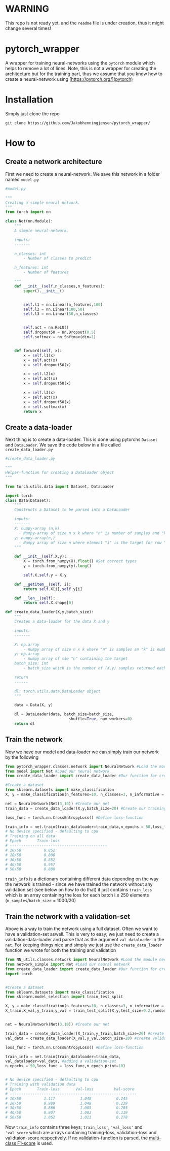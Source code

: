 # WARNING

This repo is not ready yet, and the `readme` file is under creation, thus it might change several times!



# pytorch_wrapper
A wrapper for training neural-networks using the `pytorch` module which helps to remove a lot of lines.
Note, this is not a wrapper for creating the architecture but for the training part, thus we assume that you know how to create a neural-network using [https://pytorch.org/](pytorch)




# Installation

Simply just clone the repo

`git clone https://github.com/Jakobhenningjensen/pytorch_wrapper/`

# How to

## Create a network architecture
First we need to create a neural-network. We save this network in a folder named `model.py`

```python
#model.py

"""
Creating a simple neural network.
"""
from torch import nn

class Net(nn.Module):
    """
    A simple neural-network.

    inputs:
    -------

    n_classes: int
        - Number of classes to predict

    n_features: int
        - Number of features

    """
    def __init__(self,n_classes,n_features):
        super().__init__()


        self.l1 = nn.Linear(n_features,100)
        self.l2 = nn.Linear(100,50)
        self.l3 = nn.Linear(50,n_classes)


        self.act = nn.ReLU()
        self.dropout50 = nn.Dropout(0.5)
        self.softmax = nn.Softmax(dim=1)


    def forward(self, x):
        x = self.l1(x)
        x = self.act(x)
        x = self.dropout50(x)

        x = self.l2(x)
        x = self.act(x)
        x = self.dropout50(x)

        x = self.l3(x)
        x = self.act(x)
        x = self.dropout50(x)
        x = self.softmax(x)
        return x

```

## Create a data-loader

Next thing is to create a data-loader. This is done using pytorchs `Dataset` and `DataLoader`. We save the code below in a file called `create_data_loader.py`

```python
#create_data_loader.py

"""
Helper-function for creating a Dataloader object
"""

from torch.utils.data import Dataset, DataLoader

import torch
class Data(Dataset):
    """
    Constructs a Dataset to be parsed into a DataLoader

    inputs:
    -------
    X: numpy-array (n,k)
      - Numpy-array of size n x k where "n" is number of samples and "k" is number of features
    y: numpy-array(n,)
      - Numpy array of size n where element "i" is the target for row "i" in X
    """

    def __init__(self,X,y):
        X = torch.from_numpy(X).float() #Set correct types
        y = torch.from_numpy(y).long()

        self.X,self.y = X,y

    def __getitem__(self, i):
        return self.X[i],self.y[i]

    def __len__(self):
        return self.X.shape[0]

def create_data_loader(X,y,batch_size):
    """
    Creates a data-loader for the data X and y

    inputs:
    -------

    X: np.array
        - numpy array of size n x k where "n" is samples an "k" is number of features
    y: np.array
        - numpy array of sie "n" containing the target
    batch_size: int
        - batch_size which is the number of (X,y) samples returned each time we iterate over a DataLoader object

    return
    ------

    dl: torch.utils.data.DataLoader object
    """

    data = Data(X, y)

    dl = DataLoader(data, batch_size=batch_size,
                            shuffle=True, num_workers=0)
    return dl
```

## Train the network

Now we have our model and data-loader we can simply train our network by the following

```python
from pytorch_wrapper.classes.network import NeuralNetwork #Load the module needed
from model import Net #Load our neural network
from create_data_loader import create_data_loader #Our function for creating a `DataLoader` object

#Create a dataset
from sklearn.datasets import make_classification
X, y = make_classification(n_features=10, n_classes=3, n_informative = 10,n_redundant=0,random_state=42)

net = NeuralNetwork(Net(3,10)) #Create our net
train_data = create_data_loader(X,y,batch_size=20) #Create our training data

loss_func = torch.nn.CrossEntropyLoss() #Define loss-function

train_info = net.train(train_dataloader=train_data,n_epochs = 50,loss_func = loss_func, n_epoch_print=10) #Train the network for 50 eochs and print values each 10th epoch
# No device specified - defaulting to cpu
# Training on all data
# Epoch       Train-loss
# -------------------------------------------
# 10/50          0.852
# 20/50          0.880
# 30/50          0.852
# 40/50          0.957
# 50/50          0.880
```

`train_info` is a dictionary containing different data depending on the way the network is trained - since we have trained the network without any validation set (see below on how to do that) it just contains `train_loss` which is an array containing the loss for each batch i.e 250 elements (`n_samples`/`batch_size` = 1000/20)

## Train the network with a validation-set
Above is a way to train the network using a full dataset. Often we want to have a validation-set aswell.
This is very to easy; we just need to create a validation-data-loader and parse that as the argument `val_dataloader` in the `net`.
For keeping things nice and simply we just use the `create_data_loader` function we wrote for both the training and validation

```python
from NN_utils.classes.network import NeuralNetwork #Load the module needed
from network_simple import Net #Load our neural network
from create_data_loader import create_data_loader #Our function for creating a `DataLoader` object
import torch


#Create a dataset
from sklearn.datasets import make_classification
from sklearn.model_selection import train_test_split

X, y = make_classification(n_features=10, n_classes=3, n_informative = 10,n_redundant=0,random_state=42)
X_train,X_val,y_train,y_val = train_test_split(X,y,test_size=0.2,random_state=42) #split data in train/validation


net = NeuralNetwork(Net(3,10)) #Create our net

train_data = create_data_loader(X_train,y_train,batch_size=20) #create training data-loader
val_data = create_data_loader(X_val,y_val,batch_size=20) #create validation data-loader

loss_func = torch.nn.CrossEntropyLoss() #Define loss-function

train_info = net.train(train_dataloader=train_data,
val_dataloader=val_data, #adding a validation-set
n_epochs = 50,loss_func = loss_func,n_epoch_print=10)


# No device specified - defaulting to cpu
# Training with validation data
# Epoch       Train-loss       Val-loss         Val-score
# --------------------------------------------------------
# 10/50          1.117           1.048           0.245
# 20/50          0.989           1.048           0.239
# 30/50          0.866           1.005           0.285
# 40/50          0.907           1.003           0.319
# 50/50          1.052           1.011           0.278
```

Now `train_info` contains three keys; `train_loss'`, `'val_loss'` and `'val_score`  which are arrays containing training-loss, validation-loss and validtaion-score respectively. If no validation-function is parsed, the [multi-class F1-score](https://scikit-learn.org/stable/modules/generated/sklearn.metrics.f1_score.html) is used.
